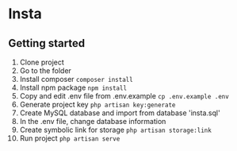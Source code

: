 # Insta

## Getting started
1. Clone project
2. Go to the folder
3. Install composer `composer install`
4. Install npm package `npm install`
5. Copy and edit .env file from .env.example `cp .env.example .env`
6. Generate project key `php artisan key:generate`
7. Create MySQL database and import from database 'insta.sql'
8. In the .env file, change database information
10. Create symbolic link for storage `php artisan storage:link`
11. Run project `php artisan serve`
